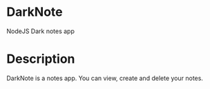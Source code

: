 # DarkNote
NodeJS Dark notes app

# Description
DarkNote is a notes app. You can view, create and delete your notes.

